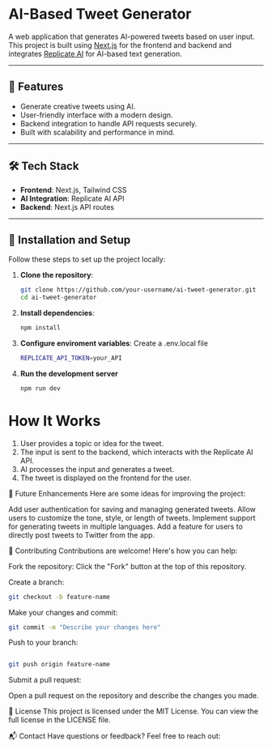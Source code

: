 # AI-Based Tweet Generator

A web application that generates AI-powered tweets based on user input. This project is built using [Next.js](https://nextjs.org/) for the frontend and backend and integrates [Replicate AI](https://replicate.com/) for AI-based text generation.

---

## 🚀 Features

- Generate creative tweets using AI.
- User-friendly interface with a modern design.
- Backend integration to handle API requests securely.
- Built with scalability and performance in mind.

---

## 🛠️ Tech Stack

- **Frontend**: Next.js, Tailwind CSS
- **AI Integration**: Replicate AI API
- **Backend**: Next.js API routes

---

## 🔧 Installation and Setup

Follow these steps to set up the project locally:

1. **Clone the repository**:
   ```bash
   git clone https://github.com/your-username/ai-tweet-generator.git
   cd ai-tweet-generator

2. **Install dependencies**:
    ```bash
    npm install

3. **Configure enviroment variables**: Create a .env.local file
    ```bash
    REPLICATE_API_TOKEN=your_API

4. **Run the development server**
    ```bash
    npm run dev


 # How It Works

1. User provides a topic or idea for the tweet.
2. The input is sent to the backend, which interacts with the Replicate AI API.
3. AI processes the input and generates a tweet.
4. The tweet is displayed on the frontend for the user.



🌟 Future Enhancements
Here are some ideas for improving the project:

Add user authentication for saving and managing generated tweets.
Allow users to customize the tone, style, or length of tweets.
Implement support for generating tweets in multiple languages.
Add a feature for users to directly post tweets to Twitter from the app.


🤝 Contributing
Contributions are welcome! Here's how you can help:

Fork the repository:
Click the "Fork" button at the top of this repository.

Create a branch:



```bash
git checkout -b feature-name
```

Make your changes and commit:

```bash
git commit -m "Describe your changes here"
```

Push to your branch:

```bash

git push origin feature-name
```
Submit a pull request:

Open a pull request on the repository and describe the changes you made.

📝 License
This project is licensed under the MIT License. You can view the full license in the LICENSE file.

📬 Contact
Have questions or feedback? Feel free to reach out:


